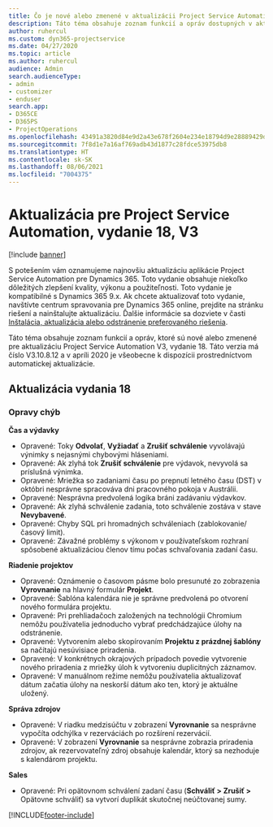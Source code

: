 ```yaml
---
title: Čo je nové alebo zmenené v aktualizácii Project Service Automation, vydanie 18, V3
description: Táto téma obsahuje zoznam funkcií a opráv dostupných v aktualizácii Project Service Automation, vydanie 18, V3
author: ruhercul
ms.custom: dyn365-projectservice
ms.date: 04/27/2020
ms.topic: article
ms.author: ruhercul
audience: Admin
search.audienceType:
- admin
- customizer
- enduser
search.app:
- D365CE
- D365PS
- ProjectOperations
ms.openlocfilehash: 43491a3820d84e9d2a43e678f2604e234e18794d9e28889429debc0b991bbfac
ms.sourcegitcommit: 7f8d1e7a16af769adb43d1877c28fdce53975db8
ms.translationtype: HT
ms.contentlocale: sk-SK
ms.lasthandoff: 08/06/2021
ms.locfileid: "7004375"
---
```

# <a name="project-service-automation-update-release-18-v3"></a>Aktualizácia pre Project Service Automation, vydanie 18, V3

[!include [banner](../includes/psa-now-project-operations.md)]

S potešením vám oznamujeme najnovšiu aktualizáciu aplikácie Project Service Automation pre Dynamics 365. Toto vydanie obsahuje niekoľko dôležitých zlepšení kvality, výkonu a použiteľnosti. Toto vydanie je kompatibilné s Dynamics 365 9.x. Ak chcete aktualizovať toto vydanie, navštívte centrum spravovania pre Dynamics 365 online, prejdite na stránku riešení a nainštalujte aktualizáciu. Ďalšie informácie sa dozviete v časti [Inštalácia, aktualizácia alebo odstránenie preferovaného riešenia](/power-platform/admin/install-remove-preferred-solution).

Táto téma obsahuje zoznam funkcií a opráv, ktoré sú nové alebo zmenené pre aktualizáciu Project Service Automation V3, vydanie 18. Táto verzia má číslo V3.10.8.12 a v apríli 2020 je všeobecne k dispozícii prostredníctvom automatickej aktualizácie.

## <a name="update-release-18"></a>Aktualizácia vydania 18

### <a name="bug-fixes"></a>Opravy chýb

**Čas a výdavky**

- Opravené: Toky **Odvolať**, **Vyžiadať** a **Zrušiť schválenie** vyvolávajú výnimky s nejasnými chybovými hláseniami.
- Opravené: Ak zlyhá tok **Zrušiť schválenie** pre výdavok, nevyvolá sa príslušná výnimka.
- Opravené: Mriežka so zadaniami času po prepnutí letného času (DST) v októbri nesprávne spracováva dni pracovného pokoja v Austrálii.
- Opravené: Nesprávna predvolená logika bráni zadávaniu výdavkov.
- Opravené: Ak zlyhá schválenie zadania, toto schválenie zostáva v stave **Nevybavené**.
- Opravené: Chyby SQL pri hromadných schváleniach (zablokovanie/časový limit).
- Opravené: Závažné problémy s výkonom v používateľskom rozhraní spôsobené aktualizáciou členov tímu počas schvaľovania zadaní času.

**Riadenie projektov**

- Opravené: Oznámenie o časovom pásme bolo presunuté zo zobrazenia **Vyrovnanie** na hlavný formulár **Projekt**.
- Opravené: Šablóna kalendára nie je správne predvolená po otvorení nového formulára projektu.
- Opravené: Pri prehliadačoch založených na technológii Chromium nemôžu používatelia jednoducho vybrať predchádzajúce úlohy na odstránenie.
- Opravené: Vytvorením alebo skopírovaním **Projektu z prázdnej šablóny** sa načítajú nesúvisiace priradenia.
- Opravené: V konkrétnych okrajových prípadoch povedie vytvorenie nového priradenia z mriežky úloh k vytvoreniu duplicitných záznamov.
- Opravené: V manuálnom režime nemôžu používatelia aktualizovať dátum začatia úlohy na neskorší dátum ako ten, ktorý je aktuálne uložený.

**Správa zdrojov**

- Opravené: V riadku medzisúčtu v zobrazení **Vyrovnanie** sa nesprávne vypočíta odchýlka v rezerváciách po rozšírení rezervácií.
- Opravené: V zobrazení **Vyrovnanie** sa nesprávne zobrazia priradenia zdrojov, ak rezervovateľný zdroj obsahuje kalendár, ktorý sa nezhoduje s kalendárom projektu.

**Sales**

- Opravené: Pri opätovnom schválení zadaní času (**Schváliť > Zrušiť >** Opätovne schváliť) sa vytvorí duplikát skutočnej neúčtovanej sumy.


[!INCLUDE[footer-include](../includes/footer-banner.md)]